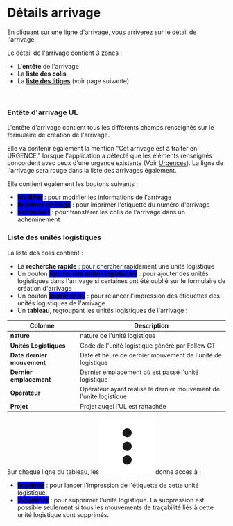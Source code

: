 # Détails arrivage

En cliquant sur une ligne d'arrivage, vous arriverez sur le détail de l'arrivage.

Le détail de l'arrivage contient 3 zones :&#x20;

* L'**entête** de l'arrivage
* La **liste des colis**
* La [**liste des litiges**](../litiges-qualite.md) (voir page suivante)

<figure><img src="../../../.gitbook/assets/Capture d’écran 2025-08-14 à 10.52.30.png" alt=""><figcaption></figcaption></figure>

### Entête d'arrivage UL

L'entête d'arrivage contient tous les différents champs renseignés sur le formulaire de création de l'arrivage.&#x20;

Elle va contenir également la mention "Cet arrivage est à traiter en URGENCE." lorsque l'application a détecté que les éléments renseignés concordent avec ceux d'une urgence existante (Voir [Urgences](../urgences.md)). La ligne de l'arrivage sera rouge dans la liste des arrivages également.

Elle contient également les boutons suivants :&#x20;

* <mark style="background-color:blue;">**Modifier**</mark> : pour modifier les informations de l'arrivage
* <mark style="background-color:blue;">**Imprimer arrivage**</mark> : pour imprimer l'étiquette du numéro d'arrivage
* <mark style="background-color:blue;">**Acheminer**</mark> : pour transférer les colis de l'arrivage dans un acheminement

### Liste des unités logistiques

La liste des colis contient :&#x20;

* La **recherche rapide** : pour chercher rapidement une unité logistique
* Un bouton <mark style="background-color:blue;">**Ajouter des unités logistiques**</mark> : pour ajouter des unités logistiques dans l'arrivage si certaines ont été oublié sur le formulaire de création d'arrivage
* Un bouton <mark style="background-color:blue;">**Imprimer UL**</mark> : pour relancer l'impression des étiquettes des unités logistiques de l'arrivage
* Un **tableau**, regroupant les unités logistiques de l'arrivage :&#x20;

| Colonne                    | Description                                                        |
| -------------------------- | ------------------------------------------------------------------ |
| **nature**                 | nature de l'unité logistique                                       |
| **Unités Logistiques**     | Code de l'unité logistique généré par Follow GT                    |
| **Date dernier mouvement** | Date et heure de dernier mouvement de l'unité de logistique        |
| **Dernier emplacement**    | Dernier emplacement où est passé l'unité logistique                |
| **Opérateur**              | Opérateur ayant réalisé le dernier mouvement de l'unité logistique |
| **Projet**                 | Projet auqel l'UL est rattachée                                    |

Sur chaque ligne du tableau, les<img src="../../../.gitbook/assets/3points" alt="" data-size="line">donne accès à :&#x20;

* <mark style="background-color:blue;">**Imprimer**</mark> : pour lancer l'impression de l'étiquette de cette unité logistique.
* <mark style="background-color:blue;">**Supprimer**</mark> : pour supprimer l'unité logistique. La suppression est possible seulement si tous les mouvements de traçabilité liés à cette unité logistique sont supprimés.

